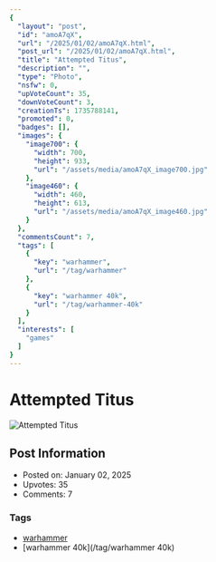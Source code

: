 ```yaml
---
{
  "layout": "post",
  "id": "amoA7qX",
  "url": "/2025/01/02/amoA7qX.html",
  "post_url": "/2025/01/02/amoA7qX.html",
  "title": "Attempted Titus",
  "description": "",
  "type": "Photo",
  "nsfw": 0,
  "upVoteCount": 35,
  "downVoteCount": 3,
  "creationTs": 1735788141,
  "promoted": 0,
  "badges": [],
  "images": {
    "image700": {
      "width": 700,
      "height": 933,
      "url": "/assets/media/amoA7qX_image700.jpg"
    },
    "image460": {
      "width": 460,
      "height": 613,
      "url": "/assets/media/amoA7qX_image460.jpg"
    }
  },
  "commentsCount": 7,
  "tags": [
    {
      "key": "warhammer",
      "url": "/tag/warhammer"
    },
    {
      "key": "warhammer 40k",
      "url": "/tag/warhammer-40k"
    }
  ],
  "interests": [
    "games"
  ]
}
---
```


# Attempted Titus

![Attempted Titus](/assets/media/amoA7qX_image700.jpg)

## Post Information

- Posted on: January 02, 2025
- Upvotes: 35
- Comments: 7

### Tags

- [warhammer](/tag/warhammer)
- [warhammer 40k](/tag/warhammer 40k)
